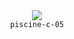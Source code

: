 <div align="center">
  <img src=https://skillicons.dev/icons?i=c />
  <br />
  <code>piscine-c-05</code>
</div>
